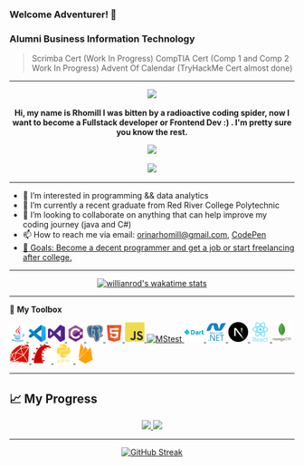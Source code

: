 ### Welcome Adventurer! 👋

### Alumni Business Information Technology 
> Scrimba Cert (Work In Progress)
> CompTIA Cert (Comp 1 and Comp 2 Work In Progress)
> Advent Of Calendar (TryHackMe Cert almost done)
---
<p align = "center">
  <img src = "https://media.giphy.com/media/fbHqxBmYngB1U9GTt9/giphy.gif"/> 
</p>

<p align = "center"><b>
Hi, my name is Rhomill I was bitten by a radioactive coding spider, now I want to become a Fullstack developer or Frontend Dev :) . I'm pretty sure you know the rest.
</b></p>

<p align = "center">
  <img src = "https://user-images.githubusercontent.com/94935792/150013615-85180a25-095e-41bb-9036-6000e237bcbc.gif"/> 
</p>

<p align = "center">
  <img src ="https://spotify-recently-played-readme.vercel.app/api?user=12173863288&count=1"/>
</p>
 
---

- 👀 I’m interested in programming && data analytics
- 🌱 I’m currently a recent graduate from Red River College Polytechnic
- 💞️ I’m looking to collaborate on anything that can help improve my coding journey (java and C#)
- 📫 How to reach me via email: orinarhomill@gmail.com, <a href="https://codepen.io/DevRomu">CodePen 
- 💭 Goals: Become a decent programmer and get a job or start freelancing after college. 

---

<div align="center">

[![willianrod's wakatime stats](https://github-readme-stats.vercel.app/api/wakatime?username=@DevRomu&theme=tokyonight)](https://github.com/anuraghazra/github-readme-stats)

</div>

---

🧰 <b> My Toolbox </b>

<p float = "left">
<a href = "https://www.java.com/en/"/> 
<img src="https://github.com/devicons/devicon/blob/master/icons/java/java-original.svg" 
           alt="Java Logo" width="30" height="30"/>
</a>  
<a href = "https://code.visualstudio.com/"/> 
<img src= "https://github.com/devicons/devicon/blob/master/icons/vscode/vscode-original.svg" 
           alt="VS Code" width="30" height="30"/>
</a>
<a href = "https://visualstudio.microsoft.com//"/> 
<img src= "https://github.com/devicons/devicon/blob/master/icons/visualstudio/visualstudio-plain.svg" 
           alt="VS Studio" width="30" height="30"/>
</a>  
<a href = "https://docs.microsoft.com/en-us/dotnet/csharp/"/> 
<img src= "https://github.com/devicons/devicon/blob/master/icons/csharp/csharp-original.svg" 
           alt="C#" width="30" height="30"/>
</a>
<a href = "https://www.postgresql.org"/> 
<img src= "https://github.com/devicons/devicon/blob/master/icons/postgresql/postgresql-original.svg" 
           alt="postgresql" width="30" height="30"/>
</a>
<a href = "https://developer.mozilla.org/en-US/docs/Glossary/HTML5"> 
<img src= "https://github.com/devicons/devicon/blob/master/icons/html5/html5-original.svg" 
           alt="html5" width="30" height="30"/>
</a>

</a>
<a href = "https://www.javascript.com/">
<img src= "https://github.com/devicons/devicon/blob/master/icons/javascript/javascript-original.svg" 
           alt="js" width="35" height="35"/>
</a>

<a href = "https://docs.microsoft.com/en-us/dotnet/core/testing/unit-testing-with-mstest">
<img src= "https://cdn.discordapp.com/attachments/927948937950801970/939315493985222676/MSTest.png" 
           alt="MStest" width="35" height="35"/>
</a>
<a href = "https://dart.dev/">
<img src= "https://github.com/devicons/devicon/blob/master/icons/dart/dart-plain-wordmark.svg" 
           alt="Dart" width="35" height="35"/>
</a>
<a href = "https://dotnet.microsoft.com/en-us/">
<img src= "https://github.com/devicons/devicon/blob/master/icons/dot-net/dot-net-plain-wordmark.svg" 
           alt=".net" width="35" height="35"/>
</a>

<a href = "https://nextjs.org/">
<img src = "https://github.com/devicons/devicon/blob/master/icons/nextjs/nextjs-original.svg" alt="nextjs" width="35" height="35"/>
</a>

<a href = "https://react.dev/">
<img src = "https://github.com/devicons/devicon/blob/master/icons/react/react-original-wordmark.svg" alt="Reactjs" width="35" height="35"/>
</a>

<a href = "https://www.mongodb.com/">
<img src = "https://github.com/devicons/devicon/blob/master/icons/mongodb/mongodb-original-wordmark.svg" alt="Mongodb" width="35" height="35"/>
</a>

<a href = "https://www.ruby-lang.org/en/">
<img src = "https://github.com/devicons/devicon/blob/master/icons/ruby/ruby-plain.svg" alt="Ruby" width="35" height="35"/>
</a>

<a href = "https://rubyonrails.org/">
<img src = "https://github.com/devicons/devicon/blob/master/icons/rails/rails-plain.svg" alt="Rails" width="35" height="35"/>
</a>

<a href = "https://www.python.org/">
<img src = "https://github.com/devicons/devicon/blob/master/icons/python/python-plain-wordmark.svg" alt="Python" width="35" height="35"/>
</a>

<a href = "https://firebase.google.com/?gad=1">
<img src = "https://github.com/devicons/devicon/blob/master/icons/firebase/firebase-plain.svg" alt="Firebase" width="35" height="35"/>
</a>


  
</p>

---

## &#x1f4c8; My Progress


<div align="center">
  <a href="https://github.com/DevRomu">
  <img height="140em" src="https://github-readme-stats.vercel.app/api?username=DevRomu&show_icons=true&theme=tokyonight&include_all_commits=true&count_private=true"/>
  <img height="135em" src="https://github-readme-stats.vercel.app/api/top-langs/?username=DevRomu&layout=compact&langs_count=7&theme=tokyonight"/>
</div>
  
---
<div align="center">
  
   [![GitHub Streak](https://github-readme-streak-stats.herokuapp.com?user=DevRomu&theme=tokyonight_duo&hide_border=true&date_format=%5BY%20%5DM%20j)](https://git.io/streak-stats)

</div>
  
  
